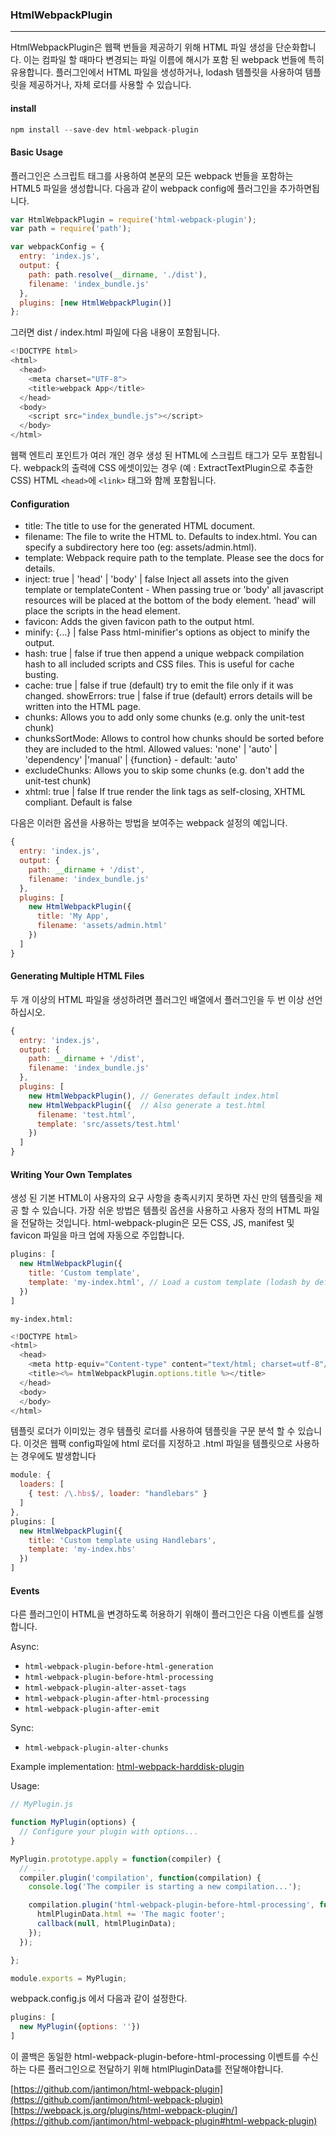 ### **HtmlWebpackPlugin**

----------

HtmlWebpackPlugin은 웹팩 번들을 제공하기 위해 HTML 파일 생성을 단순화합니다. 이는 컴파일 할 때마다 변경되는 파일 이름에 해시가 포함 된 webpack 번들에 특히 유용합니다. 플러그인에서 HTML 파일을 생성하거나, lodash 템플릿을 사용하여 템플릿을 제공하거나, 자체 로더를 사용할 수 있습니다.

#### **install**
``` javascript
npm install --save-dev html-webpack-plugin
```

#### **Basic Usage**

플러그인은 스크립트 태그를 사용하여 본문의 모든 webpack 번들을 포함하는 HTML5 파일을 생성합니다. 다음과 같이 webpack config에 플러그인을 추가하면됩니다.

``` javascript 
var HtmlWebpackPlugin = require('html-webpack-plugin');
var path = require('path');

var webpackConfig = {
  entry: 'index.js',
  output: {
    path: path.resolve(__dirname, './dist'),
    filename: 'index_bundle.js'
  },
  plugins: [new HtmlWebpackPlugin()]
};
```

그러면 dist / index.html 파일에 다음 내용이 포함됩니다.

``` javascript 
<!DOCTYPE html>
<html>
  <head>
    <meta charset="UTF-8">
    <title>webpack App</title>
  </head>
  <body>
    <script src="index_bundle.js"></script>
  </body>
</html>
```
웹팩 엔트리 포인트가 여러 개인 경우 생성 된 HTML에 스크립트 태그가 모두 포함됩니다.
webpack의 출력에 CSS 에셋이있는 경우 (예 : ExtractTextPlugin으로 추출한 CSS) HTML `<head>`에 `<link>` 태그와 함께 포함됩니다.

#### **Configuration**

* title: The title to use for the generated HTML document.
* filename: The file to write the HTML to. Defaults to index.html. You can specify a subdirectory here too (eg: assets/admin.html).
* template: Webpack require path to the template. Please see the docs for details.
* inject: true | 'head' | 'body' | false Inject all assets into the given template or templateContent - When passing true or 'body' all javascript resources will be placed at the bottom of the body element. 'head' will place the scripts in the head element.
* favicon: Adds the given favicon path to the output html.
* minify: {...} | false Pass html-minifier's options as object to minify the output.
* hash: true | false if true then append a unique webpack compilation hash to all included scripts and CSS files. This is useful for cache busting.
* cache: true | false if true (default) try to emit the file only if it was changed.
showErrors: true | false if true (default) errors details will be written into the HTML page.
* chunks: Allows you to add only some chunks (e.g. only the unit-test chunk)
* chunksSortMode: Allows to control how chunks should be sorted before they are included to the html. Allowed values: 'none' | 'auto' | 'dependency' |'manual' | {function} - default: 'auto'
* excludeChunks: Allows you to skip some chunks (e.g. don't add the unit-test chunk)
* xhtml: true | false If true render the link tags as self-closing, XHTML compliant. Default is false

다음은 이러한 옵션을 사용하는 방법을 보여주는 webpack 설정의 예입니다.

``` javascript
{
  entry: 'index.js',
  output: {
    path: __dirname + '/dist',
    filename: 'index_bundle.js'
  },
  plugins: [
    new HtmlWebpackPlugin({
      title: 'My App',
      filename: 'assets/admin.html'
    })
  ]
}
```

#### **Generating Multiple HTML Files**
두 개 이상의 HTML 파일을 생성하려면 플러그인 배열에서 플러그인을 두 번 이상 선언하십시오.
``` javascript
{
  entry: 'index.js',
  output: {
    path: __dirname + '/dist',
    filename: 'index_bundle.js'
  },
  plugins: [
    new HtmlWebpackPlugin(), // Generates default index.html
    new HtmlWebpackPlugin({  // Also generate a test.html
      filename: 'test.html',
      template: 'src/assets/test.html'
    })
  ]
}
```
#### **Writing Your Own Templates**
생성 된 기본 HTML이 사용자의 요구 사항을 충족시키지 못하면 자신 만의 템플릿을 제공 할 수 있습니다. 가장 쉬운 방법은 템플릿 옵션을 사용하고 사용자 정의 HTML 파일을 전달하는 것입니다. html-webpack-plugin은 모든 CSS, JS, manifest 및 favicon 파일을 마크 업에 자동으로 주입합니다.

``` javascript
plugins: [
  new HtmlWebpackPlugin({
    title: 'Custom template',
    template: 'my-index.html', // Load a custom template (lodash by default see the FAQ for details)
  })
]
```
`my-index.html:`

``` javascript
<!DOCTYPE html>
<html>
  <head>
    <meta http-equiv="Content-type" content="text/html; charset=utf-8"/>
    <title><%= htmlWebpackPlugin.options.title %></title>
  </head>
  <body>
  </body>
</html>
```
템플릿 로더가 이미있는 경우 템플릿 로더를 사용하여 템플릿을 구문 분석 할 수 있습니다. 이것은 웹팩 config파일에 html 로더를 지정하고 .html 파일을 템플릿으로 사용하는 경우에도 발생합니다
``` javascript
module: {
  loaders: [
    { test: /\.hbs$/, loader: "handlebars" }
  ]
},
plugins: [
  new HtmlWebpackPlugin({
    title: 'Custom template using Handlebars',
    template: 'my-index.hbs'
  })
]
```


#### **Events**
다른 플러그인이 HTML을 변경하도록 허용하기 위해이 플러그인은 다음 이벤트를 실행합니다.

Async:

* `html-webpack-plugin-before-html-generation`
* `html-webpack-plugin-before-html-processing`
* `html-webpack-plugin-alter-asset-tags`
* `html-webpack-plugin-after-html-processing`
* `html-webpack-plugin-after-emit`

Sync:

* `html-webpack-plugin-alter-chunks`

Example implementation: [html-webpack-harddisk-plugin](https://github.com/jantimon/html-webpack-harddisk-plugin)

Usage:
``` javascript
// MyPlugin.js

function MyPlugin(options) {
  // Configure your plugin with options...
}

MyPlugin.prototype.apply = function(compiler) {
  // ...
  compiler.plugin('compilation', function(compilation) {
    console.log('The compiler is starting a new compilation...');

    compilation.plugin('html-webpack-plugin-before-html-processing', function(htmlPluginData, callback) {
      htmlPluginData.html += 'The magic footer';
      callback(null, htmlPluginData);
    });
  });

};

module.exports = MyPlugin;
```
webpack.config.js 에서 다음과 같이 설정한다.

``` javascript
plugins: [
  new MyPlugin({options: ''})
]
```
이 콜백은 동일한 html-webpack-plugin-before-html-processing 이벤트를 수신하는 다른 플러그인으로 전달하기 위해 htmlPluginData를 전달해야합니다.

[https://github.com/jantimon/html-webpack-plugin](https://github.com/jantimon/html-webpack-plugin)
[https://webpack.js.org/plugins/html-webpack-plugin/](https://github.com/jantimon/html-webpack-plugin#html-webpack-plugin)

